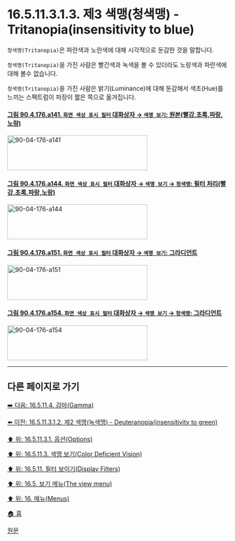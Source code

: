 # 16.5.11.3.1.3. 제3 색맹(청색맹) - Tritanopia(insensitivity to blue)
`청색맹(Tritanopia)`은 파란색과 노란색에 대해 시각적으로 둔감한 것을 말합니다.

`청색맹(Tritanopia)`을 가진 사람은 빨간색과 녹색을 볼 수 있더라도 노랑색과 파란색에 대해 볼수 없습니다.

`청색맹(Tritanopia)`을 가진 사람은 밝기(Luminance)에 대해 둔감해서 색조(Hue)를 느끼는 스펙트럼이 파장이 짧은 쪽으로 옮겨집니다.

<a id="90-04-176-a141"></a>

#### [그림 90.4.176.a141. `화면 색상 표시 필터` 대화상자 → `색맹 보기`: 원본(빨강,초록,파랑,노랑)](./90-04-0176-color_display_filters.md#90-04-176-a141)
<img width="320" height="80" alt="90-04-176-a141" src="https://github.com/user-attachments/assets/b44de9d3-7ffe-4ee0-b2ba-7b9003b35c2e" />

<a id="90-04-176-a144"></a>

#### [그림 90.4.176.a144. `화면 색상 표시 필터` 대화상자 → `색맹 보기` → `청색맹`: 필터 처리(빨강,초록,파랑,노랑)](./90-04-0176-color_display_filters.md#90-04-176-a144)
<img width="320" height="80" alt="90-04-176-a144" src="https://github.com/user-attachments/assets/b4b2f416-fcd0-4264-bdd0-9bc851fccee4" />

<a id="90-04-176-a151"></a>

#### [그림 90.4.176.a151. `화면 색상 표시 필터` 대화상자 → `색맹 보기`: 그라디언트](./90-04-0176-color_display_filters.md#90-04-176-a151)
<img width="320" height="80" alt="90-04-176-a151" src="https://github.com/user-attachments/assets/cda1b15b-cac2-4841-8755-d1ff95a1b7e5" />

<a id="90-04-176-a154"></a>

#### [그림 90.4.176.a154. `화면 색상 표시 필터` 대화상자 → `색맹 보기` → `청색맹`: 그라디언트](./90-04-0176-color_display_filters.md#90-04-176-a154)
<img width="320" height="80" alt="90-04-176-a154" src="https://github.com/user-attachments/assets/f3ce84b9-085d-4fbd-85d1-76672c4fe795" />

***

## 다른 페이지로 가기

[➡️ 다음: 16.5.11.4. 감마(Gamma)](./16-05-11-04-gamma.md)

[⬅️ 이전: 16.5.11.3.1.2. 제2 색맹(녹색맹) - Deuteranopia(insensitivity to green)](./16-05-11-03-01-02-deuteranopia.md)

[⬆️ 위: 16.5.11.3.1. 옵션(Options)](./16-05-11-03-01-00-options.md)

[⬆️ 위: 16.5.11.3. 색맹 보기(Color Deficient Vision)](./16-05-11-03-00-color_deficient_vision.md)

[⬆️ 위: 16.5.11. 필터 보이기(Display Filters)](./16-05-11-00-display-filters.md)

[⬆️ 위: 16.5. 보기 메뉴(The view menu)](./16-05-00-the-view-menu.md)

[⬆️ 위: 16. 메뉴(Menus)](./16-00-menus.md)

[🏠 홈](./00-home.md)

[원문](https://docs.gimp.org/2.10/ko/gimp-display-filter-dialog.html#idm25809)
